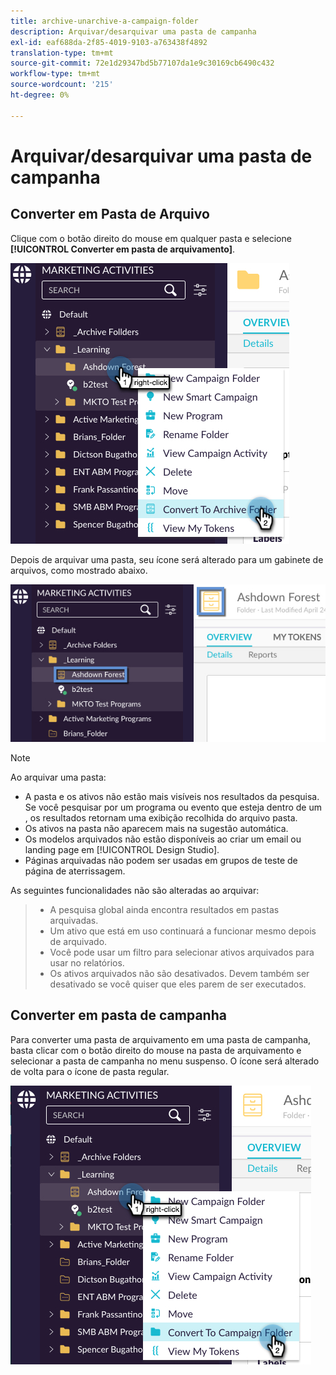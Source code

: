 ```yaml
---
title: archive-unarchive-a-campaign-folder
description: Arquivar/desarquivar uma pasta de campanha
exl-id: eaf688da-2f85-4019-9103-a763438f4892
translation-type: tm+mt
source-git-commit: 72e1d29347bd5b77107da1e9c30169cb6490c432
workflow-type: tm+mt
source-wordcount: '215'
ht-degree: 0%

---
```


# Arquivar/desarquivar uma pasta de campanha

## Converter em Pasta de Arquivo

Clique com o botão direito do mouse em qualquer pasta e selecione **[!UICONTROL Converter em pasta de arquivamento]**.

![Imagem Um](/help/sky/assets/campaign-folders/archive-unarchive-a-campaign-folder/archive-unarchive-a-campaign-folder-1.png)

Depois de arquivar uma pasta, seu ícone será alterado para um gabinete de arquivos, como mostrado abaixo.

![Imagem dois](/help/sky/assets/campaign-folders/archive-unarchive-a-campaign-folder/archive-unarchive-a-campaign-folder-2.png)

>[!NOTE]
>
>Ao arquivar uma pasta:
>
>* A pasta e os ativos não estão mais visíveis nos resultados da pesquisa.
   >Se você pesquisar por um programa ou evento que esteja dentro de um
   >, os resultados retornam uma exibição recolhida do arquivo
   >pasta.
>* Os ativos na pasta não aparecem mais na sugestão automática.
>* Os modelos arquivados não estão disponíveis ao criar um email
   >ou landing page em [!UICONTROL Design Studio].
>* Páginas arquivadas não podem ser usadas em grupos de teste de página de aterrissagem.

>
>
As seguintes funcionalidades não são alteradas ao arquivar:
>
>* A pesquisa global ainda encontra resultados em pastas arquivadas.
>* Um ativo que está em uso continuará a funcionar mesmo depois de
   >arquivado.
>* Você pode usar um filtro para selecionar ativos arquivados para usar no
   >relatórios.
>* Os ativos arquivados não são desativados. Devem também ser
   >desativado se você quiser que eles parem de ser executados.

>



## Converter em pasta de campanha

Para converter uma pasta de arquivamento em uma pasta de campanha, basta clicar com o botão direito do mouse na pasta de arquivamento e selecionar a pasta de campanha no menu suspenso. O ícone será alterado de volta para o ícone de pasta regular.

![Imagem Três](/help/sky/assets/campaign-folders/archive-unarchive-a-campaign-folder/archive-unarchive-a-campaign-folder-3.png)
